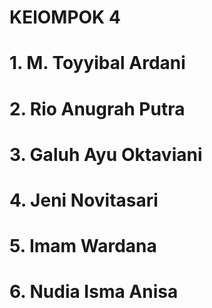 # KElOMPOK 4
# 1. M. Toyyibal Ardani
# 2. Rio Anugrah Putra
# 3. Galuh Ayu Oktaviani
# 4. Jeni Novitasari
# 5. Imam Wardana
# 6. Nudia Isma Anisa
